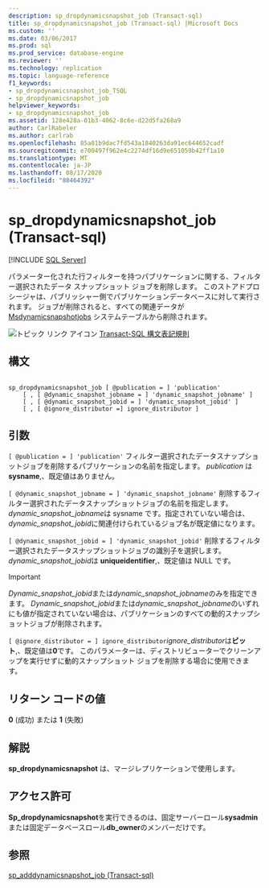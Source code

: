 ```yaml
---
description: sp_dropdynamicsnapshot_job (Transact-sql)
title: sp_dropdynamicsnapshot_job (Transact-sql) |Microsoft Docs
ms.custom: ''
ms.date: 03/06/2017
ms.prod: sql
ms.prod_service: database-engine
ms.reviewer: ''
ms.technology: replication
ms.topic: language-reference
f1_keywords:
- sp_dropdynamicsnapshot_job_TSQL
- sp_dropdynamicsnapshot_job
helpviewer_keywords:
- sp_dropdynamicsnapshot_job
ms.assetid: 128e428a-01b3-4062-8c6e-d22d5fa268a9
author: CarlRabeler
ms.author: carlrab
ms.openlocfilehash: 85a81b9dac7fd543a1840263da91ec644652cadf
ms.sourcegitcommit: e700497f962e4c2274df16d9e651059b42ff1a10
ms.translationtype: MT
ms.contentlocale: ja-JP
ms.lasthandoff: 08/17/2020
ms.locfileid: "88464392"
---
```

# <a name="sp_dropdynamicsnapshot_job-transact-sql"></a>sp_dropdynamicsnapshot_job (Transact-sql)
[!INCLUDE [SQL Server](../../includes/applies-to-version/sqlserver.md)]

  パラメーター化された行フィルターを持つパブリケーションに関する、フィルター選択されたデータ スナップショット ジョブを削除します。 このストアドプロシージャは、パブリッシャー側でパブリケーションデータベースに対して実行されます。 ジョブが削除されると、すべての関連データが [Msdynamicsnapshotjobs](../../relational-databases/system-tables/msdynamicsnapshotjobs-transact-sql.md) システムテーブルから削除されます。  
  
 ![トピック リンク アイコン](../../database-engine/configure-windows/media/topic-link.gif "トピック リンク アイコン") [Transact-SQL 構文表記規則](../../t-sql/language-elements/transact-sql-syntax-conventions-transact-sql.md)  
  
## <a name="syntax"></a>構文  
  
```  
  
sp_dropdynamicsnapshot_job [ @publication = ] 'publication'   
    [ , [ @dynamic_snapshot_jobname = ] 'dynamic_snapshot_jobname' ]   
    [ , [ @dynamic_snapshot_jobid = ] 'dynamic_snapshot_jobid' ]   
    [ , [ @ignore_distributor =] ignore_distributor ]  
```  
  
## <a name="arguments"></a>引数  
`[ @publication = ] 'publication'` フィルター選択されたデータスナップショットジョブを削除するパブリケーションの名前を指定します。 *publication* は **sysname**,、既定値はありません。  
  
`[ @dynamic_snapshot_jobname = ] 'dynamic_snapshot_jobname'` 削除するフィルター選択されたデータスナップショットジョブの名前を指定します。 *dynamic_snapshot_jobname*は sysname です。指定されていない場合は、 *dynamic_snapshot_jobid*に関連付けられているジョブ名が既定値になります。  
  
`[ @dynamic_snapshot_jobid = ] 'dynamic_snapshot_jobid'` 削除するフィルター選択されたデータスナップショットジョブの識別子を選択します。 *dynamic_snapshot_jobid*は **uniqueidentifier**,、既定値は NULL です。  
  
> [!IMPORTANT]  
>  *Dynamic_snapshot_jobid*または*dynamic_snapshot_jobname*のみを指定できます。 *Dynamic_snapshot_jobid*または*dynamic_snapshot_jobname*のいずれにも値が指定されていない場合は、パブリケーションのすべての動的スナップショットジョブが削除されます。  
  
`[ @ignore_distributor = ] ignore_distributor`*ignore_distributor*は**ビット**,、既定値は**0**です。 このパラメーターは、ディストリビューターでクリーンアップを実行せずに動的スナップショット ジョブを削除する場合に使用できます。  
  
## <a name="return-code-values"></a>リターン コードの値  
 **0** (成功) または **1** (失敗)  
  
## <a name="remarks"></a>解説  
 **sp_dropdynamicsnapshot** は、マージレプリケーションで使用します。  
  
## <a name="permissions"></a>アクセス許可  
 **Sp_dropdynamicsnapshot**を実行できるのは、固定サーバーロール**sysadmin**または固定データベースロール**db_owner**のメンバーだけです。  
  
## <a name="see-also"></a>参照  
 [sp_adddynamicsnapshot_job &#40;Transact-sql&#41;](../../relational-databases/system-stored-procedures/sp-adddynamicsnapshot-job-transact-sql.md)  
  
  
